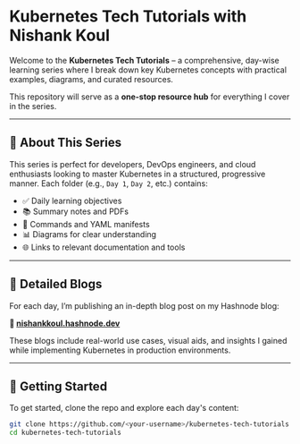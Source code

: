 # Kubernetes Tech Tutorials with Nishank Koul

Welcome to the **Kubernetes Tech Tutorials** – a comprehensive, day-wise learning series where I break down key Kubernetes concepts with practical examples, diagrams, and curated resources.

This repository will serve as a **one-stop resource hub** for everything I cover in the series.

---

## 📌 About This Series

This series is perfect for developers, DevOps engineers, and cloud enthusiasts looking to master Kubernetes in a structured, progressive manner. Each folder (e.g., `Day 1`, `Day 2`, etc.) contains:

- ✅ Daily learning objectives  
- 📚 Summary notes and PDFs  
- 🔧 Commands and YAML manifests  
- 📊 Diagrams for clear understanding  
- 🌐 Links to relevant documentation and tools  

---

## 📝 Detailed Blogs

For each day, I’m publishing an in-depth blog post on my Hashnode blog:

**🔗 [nishankkoul.hashnode.dev](https://nishankkoul.hashnode.dev)**

These blogs include real-world use cases, visual aids, and insights I gained while implementing Kubernetes in production environments.

---

## 🚀 Getting Started

To get started, clone the repo and explore each day's content:

```bash
git clone https://github.com/<your-username>/kubernetes-tech-tutorials.git
cd kubernetes-tech-tutorials

